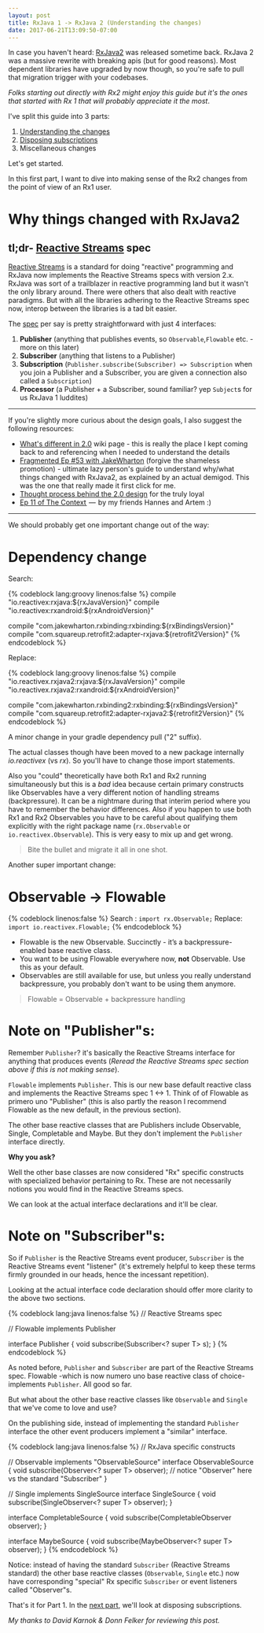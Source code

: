 ```yaml
---
layout: post
title: RxJava 1 -> RxJava 2 (Understanding the changes)
date: 2017-06-21T13:09:50-07:00
---
```


In case you haven't heard: [RxJava2](https://github.com/ReactiveX/RxJava/wiki/What%27s-different-in-2.0https://github.com/ReactiveX/RxJava/wiki/What%27s-different-in-2.0) was released sometime back. RxJava 2 was a massive rewrite with  breaking apis (but for good reasons). Most dependent libraries have upgraded by now though, so you're safe to pull that migration trigger with your codebases. 

_Folks starting out directly with Rx2 might enjoy this guide but it's the ones that started with Rx 1 that will probably appreciate it the most_.

I've split this guide into 3 parts:

1. [Understanding the changes](http://blog.kaush.co/2017/06/21/rxjava1-rxjava2-migration-understanding-changes/)
2. [Disposing subscriptions](http://blog.kaush.co/2017/06/21/rxjava-1-rxjava-2-disposing-subscriptions/)
3. Miscellaneous changes

Let's get started. 

In this first part, I want to dive into making sense of the Rx2 changes from the point of view of an Rx1 user.

# Why things changed with RxJava2

## tl;dr- [Reactive Streams](http://www.reactive-streams.org/) spec

[Reactive Streams](http://www.reactive-streams.org/) is a standard for doing "reactive" programming and RxJava now implements the Reactive Streams specs with version 2.x. RxJava was sort of a trailblazer in reactive programming land but it wasn't the only library around. There were others that also dealt with reactive paradigms. But with all the libraries adhering to the Reactive Streams spec now, interop between the libraries is a tad bit easier. 

The [spec](https://github.com/reactive-streams/reactive-streams-jvm/tree/v1.0.0/api/src/main/java/org/reactivestreams) per say is pretty straightforward with just 4 interfaces:

1. **Publisher** (anything that publishes events, so `Observable`,`Flowable` etc. - more on this later)
2. **Subscriber** (anything that listens to a Publisher)
3. **Subscription** (`Publisher.subscribe(Subscriber) => Subscription` when you join a Publisher and a Subscriber, you are given a connection also called a `Subscription`)
4. **Processor** (a Publisher + a Subscriber, sound familiar? yep `Subject`s for us RxJava 1 luddites)

_________________

If you're slightly more curious about the design goals, I also suggest the following resources:

* [What's different in 2.0](https://github.com/ReactiveX/RxJava/wiki/What%27s-different-in-2.0)  wiki page - this is really the place I kept coming back to and referencing when I needed to understand the details
* [Fragmented Ep #53 with JakeWharton](http://fragmentedpodcast.com/episodes/053-jake-wharton-on-rxjava-2/) (forgive the shameless promotion) - ultimate lazy person's guide to understand why/what things changed with RxJava2, as explained by an actual demigod. This was the one that really made it first click for me.
* [Thought process behind the 2.0 design](https://github.com/ReactiveX/RxJava/issues/2787) for the truly loyal
* [Ep 11 of The Context ](https://github.com/artem-zinnatullin/TheContext-Podcast/blob/master/show_notes/Episode_11.md) —  by my friends Hannes and Artem :)
<!-- * [Exploring RxJava2 for Android](https://youtu.be/htIXKI5gOQU?t=14m49s) - if you'd rather "see" said demigod, check this video out. I would start at the 14:50 mark. --> 

________________________

We should probably get one important change out of the way:

# Dependency change

Search:

{% codeblock lang:groovy linenos:false %}
compile "io.reactivex:rxjava:${rxJavaVersion}"
compile "io.reactivex:rxandroid:${rxAndroidVersion}"

compile "com.jakewharton.rxbinding:rxbinding:${rxBindingsVersion}"
compile "com.squareup.retrofit2:adapter-rxjava:${retrofit2Version}"
{% endcodeblock %}

Replace:

{% codeblock lang:groovy linenos:false %}
compile "io.reactivex.rxjava2:rxjava:${rxJavaVersion}"
compile "io.reactivex.rxjava2:rxandroid:${rxAndroidVersion}"

compile "com.jakewharton.rxbinding2:rxbinding:${rxBindingsVersion}"
compile "com.squareup.retrofit2:adapter-rxjava2:${retrofit2Version}"
{% endcodeblock %}

A minor change in your gradle dependency pull ("2" suffix). 

The actual classes though have been moved to a new package internally _io.reactivex_ (vs _rx_). So you'll have to change those import statements.

Also you "could" theoretically have both Rx1 and Rx2 running simultaneously but this is a *bad* idea because certain primary constructs like Observables have a very different notion of handling streams (backpressure). It can be a nightmare during that interim period where you have to remember the behavior differences. Also if you happen to use both Rx1 and Rx2 Observables you have to be careful about qualifying them explicitly with the right package name (`rx.Observable` or `io.reactivex.Observable`). This is very easy to mix up and get wrong.

> Bite the bullet and migrate it all in one shot.

Another super important change:

# Observable -> Flowable 

{% codeblock linenos:false %}
Search : `import rx.Observable;`
Replace: `import io.reactivex.Flowable;`
{% endcodeblock %}

* Flowable is the new Observable. Succinctly - it’s a backpressure-enabled base reactive class.
* You want to be using Flowable everywhere now, **not** Observable. Use this as your default.
* Observables are still available for use, but unless you really understand backpressure, you probably don't want to be using them anymore.

> Flowable = Observable + backpressure handling

# Note on "Publisher"s:

Remember `Publisher`? it's basically the Reactive Streams interface for anything that produces events (_Reread the Reactive Streams spec section above if this is not making sense_).

`Flowable` implements `Publisher`. This is our new base default reactive class and implements the Reactive Streams spec 1 <-> 1. Think of of Flowable as primero uno "Publisher" (this is also partly the reason I recommend Flowable as the new default, in the previous section).

The other base reactive classes that are Publishers include Observable, Single, Completable and Maybe. But they don't implement the `Publisher` interface directly. 

**Why you ask?**

Well the other base classes are now considered "Rx" specific constructs with specialized behavior pertaining to Rx. These are not necessarily notions you would find in the Reactive Streams specs.

We can look at the actual interface declarations and it'll be clear.

# Note on "Subscriber"s:

So if `Publisher` is the Reactive Streams event producer, `Subscriber` is the Reactive Streams event "listener" (it's extremely helpful to keep these terms firmly grounded in our heads, hence the incessant repetition).

Looking at the actual interface code declaration should offer more clarity to the above two sections.

{% codeblock lang:java linenos:false %}
// Reactive Streams spec 

// Flowable implements Publisher

interface Publisher<T> {
    void subscribe(Subscriber<? super T> s);
}
{% endcodeblock %}

As noted before, `Publisher` and `Subscriber` are part of the Reactive Streams spec. Flowable -which is now numero uno base reactive class of choice- implements `Publisher`. All good so far. 

But what about the other base reactive classes like `Observable` and `Single` that we've come to love and use?

On the publishing side, instead of implementing the standard `Publisher` interface the other event producers implement a "similar" interface.

{% codeblock lang:java linenos:false %}
// RxJava specific constructs

// Observable implements "ObservableSource"
interface ObservableSource<T> {
    void subscribe(Observer<? super T> observer);
    // notice "Observer" here vs the standard "Subscriber"
}

// Single implements SingleSource
interface SingleSource<T> {
    void subscribe(SingleObserver<? super T> observer);
}

interface CompletableSource {
    void subscribe(CompletableObserver observer);
}

interface MaybeSource<T> {
    void subscribe(MaybeObserver<? super T> observer);
}
{% endcodeblock %}

Notice: instead of having the standard `Subscriber` (Reactive Streams standard) the other base reactive classes (`Observable`, `Single` etc.) now have corresponding "special" Rx specific `Subscriber` or event listeners called "Observer"s.

That's it for Part 1. In the [next part](http://blog.kaush.co/2017/06/21/rxjava-1-rxjava-2-disposing-subscriptions/), we'll look at disposing subscriptions.

_My thanks to David Karnok & Donn Felker for reviewing this post._
